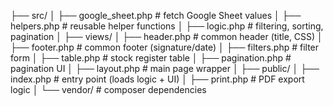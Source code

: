 ├── src/ │ ├── google_sheet.php # fetch Google Sheet values │ ├── helpers.php # reusable helper functions │ ├── logic.php # filtering, sorting, pagination │ ├── views/ │ ├── header.php # common header (title, CSS) │ ├── footer.php # common footer (signature/date) │ ├── filters.php # filter form │ ├── table.php # stock register table │ ├── pagination.php # pagination UI │ ├── layout.php # main page wrapper │ ├── public/ │ ├── index.php # entry point (loads logic + UI) │ ├── print.php # PDF export logic │ └── vendor/ # composer dependencies
